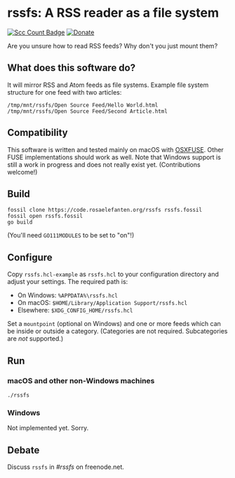 rssfs: A RSS reader as a file system
====================================

[![Scc Count Badge](https://sloc.xyz/github/dertuxmalwieder/rssfs?category=code)](https://github.com/dertuxmalwieder/rssfs) [![Donate](https://img.shields.io/badge/Donate-PayPal-green.svg)](https://paypal.me/GebtmireuerGeld)

Are you unsure how to read RSS feeds? Why don\'t you just mount them?

What does this software do?
---------------------------

It will mirror RSS and Atom feeds as file systems. Example file system
structure for one feed with two articles:

    /tmp/mnt/rssfs/Open Source Feed/Hello World.html
    /tmp/mnt/rssfs/Open Source Feed/Second Article.html

Compatibility
-------------

This software is written and tested mainly on macOS with
[OSXFUSE](http://osxfuse.github.io). Other FUSE implementations should
work as well. Note that Windows support is still a work in progress and
does not really exist yet. (Contributions welcome!)

Build
-----

    fossil clone https://code.rosaelefanten.org/rssfs rssfs.fossil
    fossil open rssfs.fossil
    go build

(You\'ll need `GO111MODULES` to be set to \"on\"!)

Configure
---------

Copy `rssfs.hcl-example` as `rssfs.hcl` to your configuration directory
and adjust your settings. The required path is:

-   On Windows: `%APPDATA%\rssfs.hcl`
-   On macOS: `$HOME/Library/Application Support/rssfs.hcl`
-   Elsewhere: `$XDG_CONFIG_HOME/rssfs.hcl`

Set a `mountpoint` (optional on Windows) and one or more feeds
which can be inside or outside a category. (Categories are not required.
Subcategories are *not* supported.)

Run
---

### macOS and other non-Windows machines

    ./rssfs

### Windows

Not implemented yet. Sorry.

Debate
------

Discuss `rssfs` in *#rssfs* on freenode.net.
